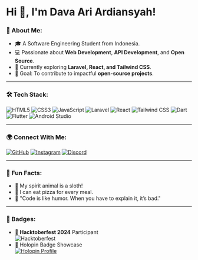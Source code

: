 # Hi 👋, I'm Dava Ari Ardiansyah!

### 🚀 About Me:
- 🎓 A Software Engineering Student from Indonesia.
- 💻 Passionate about **Web Development**, **API Development**, and **Open Source**.
- 🌱 Currently exploring **Laravel, React, and Tailwind CSS**.
- 🎯 Goal: To contribute to impactful **open-source projects**.

---

### 🛠️ Tech Stack:
![HTML5](https://img.shields.io/badge/HTML5-%23E34F26.svg?style=flat&logo=html5&logoColor=white)
![CSS3](https://img.shields.io/badge/CSS3-%231572B6.svg?style=flat&logo=css3&logoColor=white)
![JavaScript](https://img.shields.io/badge/JavaScript-%23F7DF1E.svg?style=flat&logo=javascript&logoColor=black)
![Laravel](https://img.shields.io/badge/Laravel-%23FF2D20.svg?style=flat&logo=laravel&logoColor=white)
![React](https://img.shields.io/badge/React-%2361DAFB.svg?style=flat&logo=react&logoColor=black)
![Tailwind CSS](https://img.shields.io/badge/TailwindCSS-%2306B6D4.svg?style=flat&logo=tailwind-css&logoColor=white)
![Dart](https://img.shields.io/badge/Dart-%230175C2.svg?style=flat&logo=dart&logoColor=white)
![Flutter](https://img.shields.io/badge/Flutter-%2302569B.svg?style=flat&logo=flutter&logoColor=white)
![Android Studio](https://img.shields.io/badge/Android%20Studio-%233DDC84.svg?style=flat&logo=android-studio&logoColor=white)

---

### 🌍 Connect With Me:
[![GitHub](https://img.shields.io/badge/GitHub-%2312100E.svg?style=flat&logo=github&logoColor=white)](https://github.com/username)
[![Instagram](https://img.shields.io/badge/Instagram-%23E4405F.svg?style=flat&logo=instagram&logoColor=white)](https://instagram.com/YourInstagramHandle)
[![Discord](https://img.shields.io/badge/Discord-%235865F2.svg?style=flat&logo=discord&logoColor=white)](https://discordapp.com/users/YourDiscordID)

---

### 🎉 Fun Facts:
- 🦦 My spirit animal is a sloth!
- 🍕 I can eat pizza for every meal.
- 💬 "Code is like humor. When you have to explain it, it’s bad."

---

### 🏅 Badges:
- 🌟 **Hacktoberfest 2024** Participant  
![Hacktoberfest](https://img.shields.io/badge/Hacktoberfest-2024-orange?style=flat&logo=hacktoberfest)
- 🌟 Holopin Badge Showcase  
[![Holopin Profile](https://holopin.me/username)](https://holopin.io/username)
